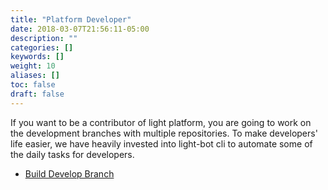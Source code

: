 ```yaml
---
title: "Platform Developer"
date: 2018-03-07T21:56:11-05:00
description: ""
categories: []
keywords: []
weight: 10
aliases: []
toc: false
draft: false
---
```


If you want to be a contributor of light platform, you are going to work on the development branches
with multiple repositories. To make developers' life easier, we have heavily invested into light-bot
cli to automate some of the daily tasks for developers. 

- [Build Develop Branch](/development/develop-build/)
